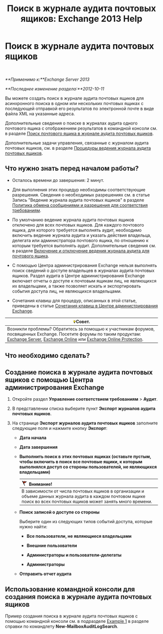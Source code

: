 ﻿---
title: 'Поиск в журнале аудита почтовых ящиков: Exchange 2013 Help'
TOCTitle: Поиск в журнале аудита почтовых ящиков
ms:assetid: 48ba22cf-b1f2-4dbc-98fc-fed22d97db14
ms:mtpsurl: https://technet.microsoft.com/ru-ru/library/Ff461929(v=EXCHG.150)
ms:contentKeyID: 50488003
ms.date: 04/30/2018
mtps_version: v=EXCHG.150
ms.translationtype: HT
---

# Поиск в журнале аудита почтовых ящиков

 

_**Применимо к:**Exchange Server 2013_

_**Последнее изменение раздела:**2012-10-11_

Вы можете создать поиск в журнале аудита почтовых ящиков для асинхронного поиска в одном или нескольких почтовых ящиках с последующей отправкой его результатов по электронной почте в виде файла XML на указанные адреса.

Дополнительные сведения о поиске в журналах аудита одного почтового ящика с отображением результатов в командной консоли см. в разделе [Поиск почтового ящика в журнале аудита почтовых ящиков](search-the-mailbox-audit-log-for-a-mailbox-exchange-2013-help.md).

Дополнительные задачи управления, связанные с журналом аудита почтовых ящиков, см. в разделе [Процедуры ведения журнала аудита почтовых ящиков](mailbox-audit-logging-procedures-exchange-2013-help.md).

## Что нужно знать перед началом работы?

  - Осталось времени до завершения: 2 минут.

  - Для выполнения этих процедур необходимы соответствующие разрешения. Сведения о необходимых разрешениях см. в статье Запись "Ведение журнала аудита почтовых ящиков" в разделе [Политика обмена сообщениями и разрешения для соответствия требованиям](messaging-policy-and-compliance-permissions-exchange-2013-help.md).

  - По умолчанию ведение журнала аудита почтовых ящиков отключено для всех почтовых ящиков. Для каждого почтового ящика, для которого требуется выполнять аудит, необходимо включить ведение журнала аудита и указать действия владельца, делегата или администратора почтового ящика, по отношению к которым требуется выполнять аудит. Дополнительные сведения см. в разделе [Включение и отключение ведения журнала аудита для почтового ящика](enable-or-disable-mailbox-audit-logging-for-a-mailbox-exchange-2013-help.md).

  - С помощью Центра администрирования Exchange нельзя выполнять поиск сведений о доступе владельцев в журналах аудита почтовых ящиков. Раздел аудита в Центре администрирования Exchange включает отчеты о доступе к почтовым ящикам лиц, не являющихся их владельцами, а также позволяет искать и экспортировать события доступа лиц, не являющихся владельцами.

  - Сочетания клавиш для процедур, описанных в этой статье, приведены в статье [Сочетания клавиш в Центре администрирования Exchange](keyboard-shortcuts-in-the-exchange-admin-center-exchange-online-protection-help.md).

<table>
<thead>
<tr class="header">
<th><img src="images/Bb124558.tip(EXCHG.150).gif" title="Совет" alt="Совет" />Совет.</th>
</tr>
</thead>
<tbody>
<tr class="odd">
<td>Возникли проблемы? Обратитесь за помощью к участникам форумов, посвященных Exchange. Посетите форумы по таким продуктам: <a href="https://go.microsoft.com/fwlink/p/?linkid=60612">Exchange Server</a>, <a href="https://go.microsoft.com/fwlink/p/?linkid=267542">Exchange Online</a> или <a href="https://go.microsoft.com/fwlink/p/?linkid=285351">Exchange Online Protection</a>.</td>
</tr>
</tbody>
</table>


## Что необходимо сделать?

## Создание поиска в журнале аудита почтовых ящиков с помощью Центра администрирования Exchange

1.  Откройте раздел **Управление соответствием требованиям** \> **Аудит**.

2.  В представлении списка выберите пункт **Экспорт журналов аудита почтовых ящиков**.

3.  На странице **Экспорт журналов аудита почтовых ящиков** заполните следующие поля и нажмите кнопку **Экспорт**:
    
      - **Дата начала**
    
      - **Дата завершения**
    
      - **Выполнить поиск в этих почтовых ящиках (оставьте пустым, чтобы включить в поиск все почтовые ящики, к которым выполнялся доступ со стороны пользователей, не являющихся владельцами)**
        
        <table>
        <thead>
        <tr class="header">
        <th><img src="images/Dd876857.Caution(EXCHG.150).gif" title="Внимание!" alt="Внимание!" />Внимание!</th>
        </tr>
        </thead>
        <tbody>
        <tr class="odd">
        <td>В зависимости от числа почтовых ящиков в организации и объеме данных журнала аудита в каждом почтовом ящике поиск во всех почтовых ящиков может занять много времени.</td>
        </tr>
        </tbody>
        </table>
    
      - **Поиск записей о доступе со стороны**
        
        Выберите один из следующих типов событий доступа, которые нужно найти:
        
          - **Все пользователи, не являющиеся владельцами**
        
          - **Внешние пользователи**
        
          - **Администраторы и пользователи-делегаты**
        
          - **Администраторы**
    
      - **Отправить отчет аудита**

## Использование командной консоли для создания поиска в журнале аудита почтовых ящиков

Пример создания поиска в журнале аудита почтовых ящиков с помощью командной консоли см. в подразделе [Example 1](https://technet.microsoft.com/ru-ru/95365cab-bbb2-4a64-8e8f-1c89fa9e0352\(exchg.150\)#example1) в разделе справки по командлету **New-MailboxAuditLogSearch**.

